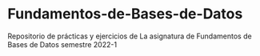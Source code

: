 # Fundamentos-de-Bases-de-Datos
Repositorio de prácticas y ejercicios de La asignatura de Fundamentos de Bases de Datos semestre 2022-1
